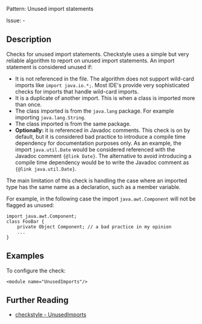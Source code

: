 Pattern: Unused import statements

Issue: -

## Description

Checks for unused import statements. Checkstyle uses a simple but very reliable algorithm to report on unused import statements. An import statement is considered unused if: 

  - It is not referenced in the file. The algorithm does not support wild-card imports like `import java.io.*;`. Most IDE's provide very sophisticated checks for imports that handle wild-card imports. 
  - It is a duplicate of another import. This is when a class is imported more than once. 
  - The class imported is from the `java.lang` package. For example importing `java.lang.String`. 
  - The class imported is from the same package. 
  - **Optionally:** it is referenced in Javadoc comments. This check is on by default, but it is considered bad practice to introduce a compile time dependency for documentation purposes only. As an example, the import `java.util.Date` would be considered referenced with the Javadoc comment `{@link Date}`. The alternative to avoid introducing a compile time dependency would be to write the Javadoc comment as `{@link java.util.Date}`. 

The main limitation of this check is handling the case where an imported type has the same name as a declaration, such as a member variable. 

For example, in the following case the import `java.awt.Component` will not be flagged as unused: 
    
    
    import java.awt.Component;
    class FooBar {
        private Object Component; // a bad practice in my opinion
        ...
    }
            

## Examples

To configure the check: 
    
    
    <module name="UnusedImports"/>

## Further Reading

* [checkstyle - UnusedImports](http://checkstyle.sourceforge.net/config_imports.html#UnusedImports)
